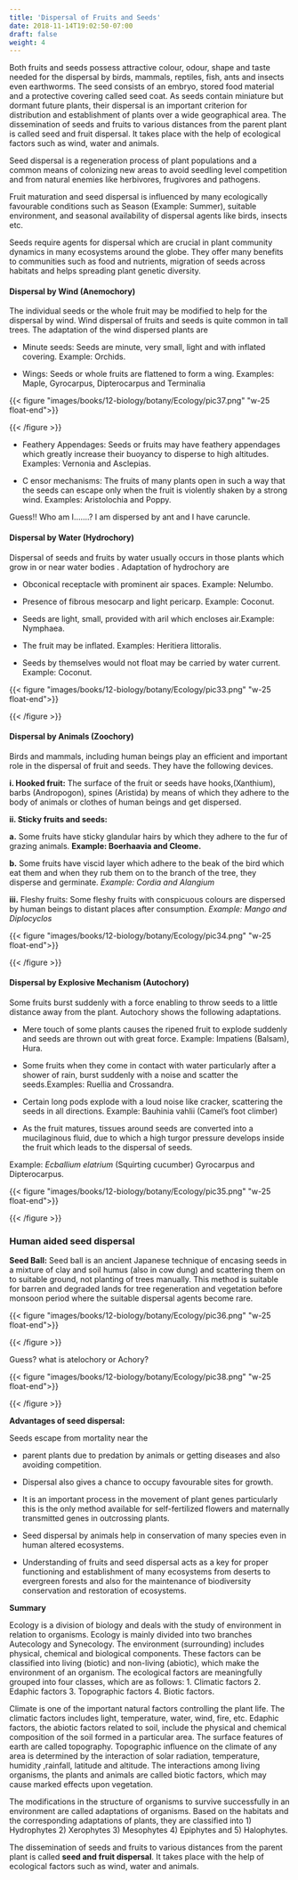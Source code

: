 ```yaml
---
title: 'Dispersal of Fruits and Seeds'
date: 2018-11-14T19:02:50-07:00
draft: false
weight: 4
---
```


Both fruits and seeds possess attractive colour,
odour, shape and taste needed for the dispersal
by birds, mammals, reptiles, fish, ants and
insects even earthworms. The seed consists
of an embryo, stored food material and a
protective covering called seed coat. As seeds
contain miniature but dormant future plants,
their dispersal is an important criterion for
distribution and establishment of plants over
a wide geographical area. The dissemination of
seeds and fruits to various distances from the
parent plant is called seed and fruit dispersal.
It takes place with the help of ecological factors
such as wind, water and animals.

Seed dispersal is a regeneration process
of plant populations and a common means of
colonizing new areas to avoid seedling level
competition and from natural enemies like
herbivores, frugivores and pathogens.


Fruit maturation and seed dispersal is
influenced by many ecologically favourable
conditions such as Season (Example: Summer),
suitable environment, and seasonal availability
of dispersal agents like birds, insects etc.

Seeds require agents for dispersal which
are crucial in plant community dynamics in
many ecosystems around the globe. They offer
many benefits to communities such as food and
nutrients, migration of seeds across habitats
and helps spreading plant genetic diversity.

#### Dispersal by Wind (Anemochory)

The individual seeds or the whole fruit may be
modified to help for the dispersal by wind. Wind
dispersal of fruits and seeds is quite common in
tall trees. The adaptation of the wind dispersed
plants are

* Minute seeds: Seeds are minute, very
small, light and with inflated covering.
Example: Orchids.


* Wings: Seeds or whole fruits are flattened to
form a wing. Examples: Maple, Gyrocarpus,
Dipterocarpus and Terminalia

{{< figure "images/books/12-biology/botany/Ecology/pic37.png" "w-25 float-end">}}

{{< /figure >}}

* Feathery Appendages: Seeds or fruits may
have feathery appendages which greatly
increase their buoyancy to disperse to high
altitudes. Examples: Vernonia and Asclepias.


* C ensor mechanisms: The fruits of many
plants open in such a way that the seeds
can escape only when the fruit is violently
shaken by a strong wind. Examples:
Aristolochia and Poppy.


Guess!! Who am I…….? I am dispersed by
ant and I have caruncle.


#### Dispersal by Water (Hydrochory)

Dispersal of seeds and fruits by water usually
occurs in those plants which grow in or near
water bodies . Adaptation of hydrochory are


*  Obconical receptacle with prominent air
spaces. Example: Nelumbo.

* Presence of fibrous mesocarp and light
pericarp. Example: Coconut.

* Seeds are light, small, provided with aril
which encloses air.Example: Nymphaea.

* The fruit may be inflated. Examples:
Heritiera littoralis.

* Seeds by themselves would not float may be
carried by water current. Example: Coconut.

{{< figure "images/books/12-biology/botany/Ecology/pic33.png" "w-25 float-end">}}

{{< /figure >}}

#### Dispersal by Animals (Zoochory)

Birds and mammals, including human beings
play an efficient and important role in the
dispersal of fruit and seeds. They have the
following devices.

**i. Hooked fruit:** The surface of the fruit or seeds
have hooks,(Xanthium), barbs (Andropogon),
spines (Aristida) by means of which they adhere
to the body of animals or clothes of human
beings and get dispersed.

**ii. Sticky fruits and seeds:**

**a.** Some fruits have sticky glandular hairs by
which they adhere to the fur of grazing animals.
**Example: Boerhaavia and Cleome.**

**b.** Some fruits have viscid layer which adhere to
the beak of the bird which eat them and when
they rub them on to the branch of the tree, they
disperse and germinate. 
*Example: Cordia and Alangium*

**iii.** Fleshy fruits: Some fleshy fruits with
conspicuous colours are dispersed by human
beings to distant places after consumption.
*Example: Mango and Diplocyclos*

{{< figure "images/books/12-biology/botany/Ecology/pic34.png" "w-25 float-end">}}

{{< /figure >}}


#### Dispersal by Explosive Mechanism (Autochory)

Some fruits burst suddenly with a force
enabling to throw seeds to a little distance away
from the plant. Autochory shows the following
adaptations.

* 	Mere touch of some plants causes the
ripened fruit to explode suddenly and seeds
are thrown out with great force. Example:
Impatiens (Balsam), Hura.

* Some fruits when they come in contact with
water particularly after a shower of rain,
burst suddenly with a noise and scatter the
seeds.Examples: Ruellia and Crossandra.

* Certain long pods explode with a loud
noise like cracker, scattering the seeds in
all directions. Example: Bauhinia vahlii
(Camel’s foot climber)

* As the fruit matures, tissues around seeds are
converted into a mucilaginous fluid, due to
which a high turgor pressure develops inside
the fruit which leads to the dispersal of seeds.

Example: *Ecballium elatrium* (Squirting cucumber) Gyrocarpus and Dipterocarpus.

{{< figure "images/books/12-biology/botany/Ecology/pic35.png" "w-25 float-end">}}

{{< /figure >}}

### Human aided seed dispersal

**Seed Ball:** Seed ball
is an ancient Japanese
technique of encasing
seeds in a mixture of
clay and soil humus
(also in cow dung) and
scattering them on to
suitable ground, not planting of trees manually.
This method is suitable for barren and degraded
lands for tree regeneration and vegetation before
monsoon period where the suitable dispersal
agents become rare.

{{< figure "images/books/12-biology/botany/Ecology/pic36.png" "w-25 float-end">}}

{{< /figure >}}

Guess? what is atelochory or Achory?


{{< figure "images/books/12-biology/botany/Ecology/pic38.png" "w-25 float-end">}}

{{< /figure >}}

**Advantages of seed dispersal:**

Seeds escape from mortality near the
* parent plants due to predation by animals
or getting diseases and also avoiding
competition.

* Dispersal also gives a chance to occupy
favourable sites for growth.

* It is an important process in the movement
of plant genes particularly this is the only
method available for self-fertilized flowers
and maternally transmitted genes in
outcrossing plants.

* Seed dispersal by animals help in
conservation of many species even in
human altered ecosystems.

* Understanding of fruits and seed dispersal
acts as a key for proper functioning and
establishment of many ecosystems from
deserts to evergreen forests and also for the
maintenance of biodiversity conservation
and restoration of ecosystems.

**Summary**

Ecology is a division of biology and deals
with the study of environment in relation to
organisms. Ecology is mainly divided into
two branches Autecology and Synecology. The
environment (surrounding) includes physical,
chemical and biological components. These
factors can be classified into living (biotic)
and non-living (abiotic), which make the
environment of an organism. The ecological
factors are meaningfully grouped into four
classes, which are as follows: 1. Climatic factors
2. Edaphic factors 3. Topographic factors 4.
Biotic factors.

Climate is one of the important natural
factors controlling the plant life. The climatic
factors includes light, temperature, water,
wind, fire, etc. Edaphic factors, the abiotic
factors related to soil, include the physical and
chemical composition of the soil formed in a
particular area. The surface features of earth
are called topography. Topographic influence
on the climate of any area is determined by
the interaction of solar radiation, temperature,
humidity ,rainfall, latitude and altitude. The
interactions among living organisms, the plants
and animals are called biotic factors, which may
cause marked effects upon vegetation.

The modifications in the structure of
organisms to survive successfully in an
environment are called adaptations of
organisms. Based on the habitats and the
corresponding adaptations of plants, they are
classified into 1) Hydrophytes 2) Xerophytes
3) Mesophytes 4) Epiphytes and 5) Halophytes.

The dissemination of seeds and fruits to various
distances from the parent plant is called **seed and fruit dispersal**. It takes place with the help
of ecological factors such as wind, water and
animals.

